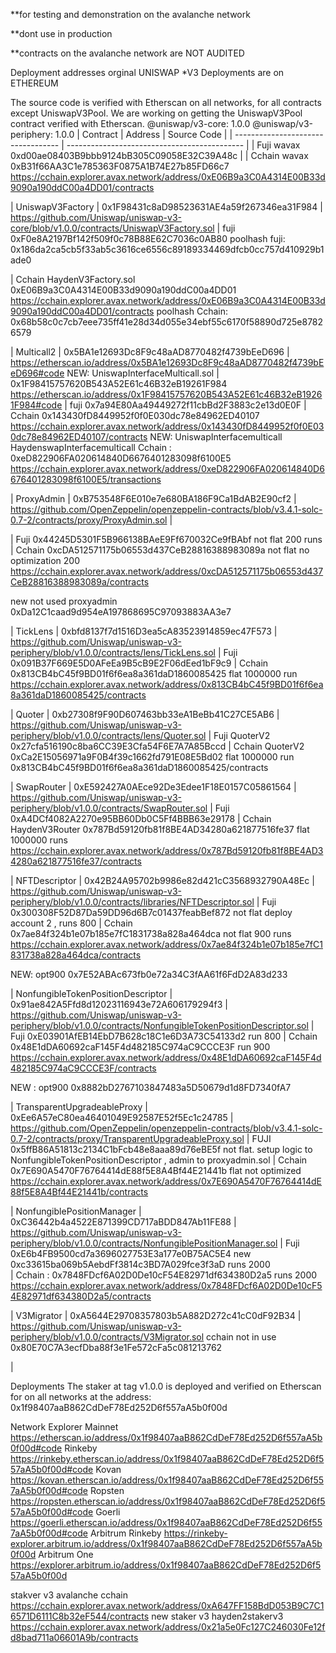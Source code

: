 

**for testing and demonstration on the 
avalanche network

**dont use in production 

**contracts on the avalanche network  are NOT AUDITED 


Deployment addresses
orginal UNISWAP *V3 Deployments are on ETHEREUM

The source code is verified with Etherscan on all networks, for all contracts except UniswapV3Pool. We are working on getting the UniswapV3Pool contract verified with Etherscan.
@uniswap/v3-core: 1.0.0
@uniswap/v3-periphery: 1.0.0
| Contract | Address | Source Code | | ---------------------------------- | -------------------------------------------- | 
| Fuji wavax 0xd00ae08403B9bbb9124bB305C09058E32C39A48c | 
| Cchain wavax 0xB31f66AA3C1e785363F0875A1B74E27b85FD66c7 https://cchain.explorer.avax.network/address/0xE06B9a3C0A4314E00B33d9090a190ddC00a4DD01/contracts 

| UniswapV3Factory | 0x1F98431c8aD98523631AE4a59f267346ea31F984 | https://github.com/Uniswap/uniswap-v3-core/blob/v1.0.0/contracts/UniswapV3Factory.sol 
| fuji 0xF0e8A2197Bf142f509f0c78B88E62C7036c0AB80
poolhash fuji: 0x186da2ca5cb5f33ab5c3616ce6556c89189334469dfcb0cc757d410929b1ade0

| Cchain HaydenV3Factory.sol 0xE06B9a3C0A4314E00B33d9090a190ddC00a4DD01 https://cchain.explorer.avax.network/address/0xE06B9a3C0A4314E00B33d9090a190ddC00a4DD01/contracts 
poolhash Cchain: 0x68b58c0c7cb7eee735ff41e28d34d055e34ebf55c6170f58890d725e87826579

| Multicall2 | 0x5BA1e12693Dc8F9c48aAD8770482f4739bEeD696 | https://etherscan.io/address/0x5BA1e12693Dc8F9c48aAD8770482f4739bEeD696#code 
NEW: UniswapInterfaceMulticall.sol | 0x1F98415757620B543A52E61c46B32eB19261F984  https://etherscan.io/address/0x1F98415757620B543A52E61c46B32eB19261F984#code
| fuji 0x7a94E80Aa49449272f11cbBd2F3883c2e13d0E0F 
| Cchain 0x143430fD8449952f0f0E030dc78e84962ED40107 https://cchain.explorer.avax.network/address/0x143430fD8449952f0f0E030dc78e84962ED40107/contracts
NEW: UniswapInterfacemulticall      HaydenswapInterfacemulticall  Cchain : 0xeD822906FA020614840D6676401283098f6100E5  https://cchain.explorer.avax.network/address/0xeD822906FA020614840D6676401283098f6100E5/transactions

| ProxyAdmin | 0xB753548F6E010e7e680BA186F9Ca1BdAB2E90cf2 | https://github.com/OpenZeppelin/openzeppelin-contracts/blob/v3.4.1-solc-0.7-2/contracts/proxy/ProxyAdmin.sol |

| Fuji 0x44245D5301F5B966138BAeE9Ff670032Ce9fBAbf not flat 200 runs
| Cchain 0xcDA512571175b06553d437CeB28816388983089a not flat no optimization 200 https://cchain.explorer.avax.network/address/0xcDA512571175b06553d437CeB28816388983089a/contracts

new not used   proxyadmin   0xDa12C1caad9d954eA197868695C97093883AA3e7

| TickLens | 0xbfd8137f7d1516D3ea5cA83523914859ec47F573 | https://github.com/Uniswap/uniswap-v3-periphery/blob/v1.0.0/contracts/lens/TickLens.sol 
| Fuji 0x091B37F669E5D0AFeEa9B5cB9E2F06dEed1bF9c9 
| Cchain 0x813CB4bC45f9BD01f6f6ea8a361daD1860085425 flat 1000000 run https://cchain.explorer.avax.network/address/0x813CB4bC45f9BD01f6f6ea8a361daD1860085425/contracts

| Quoter | 0xb27308f9F90D607463bb33eA1BeBb41C27CE5AB6 | https://github.com/Uniswap/uniswap-v3-periphery/blob/v1.0.0/contracts/lens/Quoter.sol 
| Fuji QuoterV2 0x27cfa516190c8ba6CC39E3Cfa54F6E7A7A85Bccd 
| Cchain QuoterV2 0xCa2E15056971a9F0B4f39c1662fd791E08E5Bd02 flat 1000000 run 0x813CB4bC45f9BD01f6f6ea8a361daD1860085425/contracts

| SwapRouter | 0xE592427A0AEce92De3Edee1F18E0157C05861564 | https://github.com/Uniswap/uniswap-v3-periphery/blob/v1.0.0/contracts/SwapRouter.sol 
| Fuji 0xA4DCf4082A2270e95BB60Db0C5Ff4BBB63e29178 
| Cchain HaydenV3Router 0x787Bd59120fb81f8BE4AD34280a621877516fe37 flat 1000000 runs https://cchain.explorer.avax.network/address/0x787Bd59120fb81f8BE4AD34280a621877516fe37/contracts

| NFTDescriptor | 0x42B24A95702b9986e82d421cC3568932790A48Ec | https://github.com/Uniswap/uniswap-v3-periphery/blob/v1.0.0/contracts/libraries/NFTDescriptor.sol 
| Fuji 0x300308F52D87Da59DD96d6B7c01437feabBef872 not flat deploy account 2 , runs 800 
| Cchain 0x7ae84f324b1e07b185e7fC1831738a828a464dca not flat 900 runs https://cchain.explorer.avax.network/address/0x7ae84f324b1e07b185e7fC1831738a828a464dca/contracts

NEW: opt900  0x7E52ABAc673fb0e72a34C3fAA61f6FdD2A83d233

| NonfungibleTokenPositionDescriptor | 0x91ae842A5Ffd8d12023116943e72A606179294f3 | https://github.com/Uniswap/uniswap-v3-periphery/blob/v1.0.0/contracts/NonfungibleTokenPositionDescriptor.sol 
| Fuji 0xE03901AfEB14EbD7B628c18C1e6D3A73C54133d2 run 800 
| Cchain 0x48E1dDA60692caF145F4d482185C974aC9CCCE3F run 900 https://cchain.explorer.avax.network/address/0x48E1dDA60692caF145F4d482185C974aC9CCCE3F/contracts

NEW : opt900  0x8882bD2767103847483a5D50679d1d8FD7340fA7

| TransparentUpgradeableProxy | 0xEe6A57eC80ea46401049E92587E52f5Ec1c24785 | https://github.com/OpenZeppelin/openzeppelin-contracts/blob/v3.4.1-solc-0.7-2/contracts/proxy/TransparentUpgradeableProxy.sol 
| FUJI 0x5ffB86A51813c2134C1bFcb48e8aaa89d76eBE5f not flat. setup logic to NonfungibleTokenPositionDescriptor , admin to proxyadmin.sol
| Cchain 0x7E690A5470F76764414dE88f5E8A4Bf44E21441b flat not optimized https://cchain.explorer.avax.network/address/0x7E690A5470F76764414dE88f5E8A4Bf44E21441b/contracts

| NonfungiblePositionManager | 0xC36442b4a4522E871399CD717aBDD847Ab11FE88 | https://github.com/Uniswap/uniswap-v3-periphery/blob/v1.0.0/contracts/NonfungiblePositionManager.sol | Fuji 0xE6b4FB9500cd7a3696027753E3a177e0B75AC5E4 new 0xc33615ba069b5AebdFf3814c3BD7A029fce3f3aD runs 2000  
| Cchain : 0x7848FDcf6A02D0De10cF54E82971df634380D2a5 runs 2000 https://cchain.explorer.avax.network/address/0x7848FDcf6A02D0De10cF54E82971df634380D2a5/contracts


| V3Migrator | 0xA5644E29708357803b5A882D272c41cC0dF92B34 | https://github.com/Uniswap/uniswap-v3-periphery/blob/v1.0.0/contracts/V3Migrator.sol 
cchain   not in use 0x80E70C7A3ecfDba88f3e1Fe572cFa5c081213762

|

Deployments The staker at tag v1.0.0 is deployed and verified on Etherscan for on all networks at the address: 0x1f98407aaB862CdDeF78Ed252D6f557aA5b0f00d

Network Explorer Mainnet https://etherscan.io/address/0x1f98407aaB862CdDeF78Ed252D6f557aA5b0f00d#code Rinkeby https://rinkeby.etherscan.io/address/0x1f98407aaB862CdDeF78Ed252D6f557aA5b0f00d#code Kovan https://kovan.etherscan.io/address/0x1f98407aaB862CdDeF78Ed252D6f557aA5b0f00d#code Ropsten https://ropsten.etherscan.io/address/0x1f98407aaB862CdDeF78Ed252D6f557aA5b0f00d#code Goerli https://goerli.etherscan.io/address/0x1f98407aaB862CdDeF78Ed252D6f557aA5b0f00d#code Arbitrum Rinkeby https://rinkeby-explorer.arbitrum.io/address/0x1f98407aaB862CdDeF78Ed252D6f557aA5b0f00d Arbitrum One https://explorer.arbitrum.io/address/0x1f98407aaB862CdDeF78Ed252D6f557aA5b0f00d

stakver v3 avalanche cchain https://cchain.explorer.avax.network/address/0xA647FF158BdD053B9C7C16571D6111C8b32eF544/contracts
new staker v3   hayden2stakerv3 https://cchain.explorer.avax.network/address/0x21a5e0Fc127C246030Fe12fd8bad711a06601A9b/contracts
<!---
avadex/avadex is a ✨ special ✨ repository because its `README.md` (this file) appears on your GitHub profile.
You can click the Preview link to take a look at your changes.
--->
